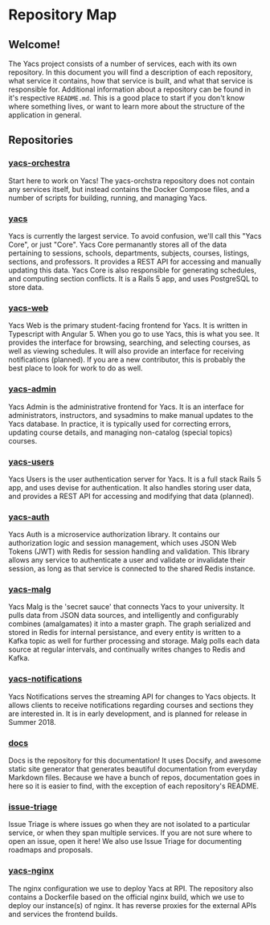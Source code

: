 # Repository Map

## Welcome!

The Yacs project consists of a number of services, each with its own repository.
In this document you will find a description of each repository, what service it contains, how that service is built, and what that service is responsible for.
Additional information about a repository can be found in it's respective  `README.md`.
This is a good place to start if you don't know where something lives, or want to learn more about the structure of the application in general.

## Repositories

### [yacs-orchestra](https://github.com/yacs-rcos/yacs)

Start here to work on Yacs!
The yacs-orchstra repository does not contain any services itself, but instead contains the Docker Compose files, and a number of scripts for building, running, and managing Yacs.

### [yacs](https://github.com/yacs-rcos/yacs)

Yacs is currently the largest service.
To avoid confusion, we'll call this "Yacs Core", or just "Core".
Yacs Core permanantly stores all of the data pertaining to sessions, schools, departments, subjects, courses, listings, sections, and professors.
It provides a REST API for accessing and manually updating this data.
Yacs Core is also responsible for generating schedules, and computing section conflicts.
It is a Rails 5 app, and uses PostgreSQL to store data.

### [yacs-web](https://github.com/yacs-rcos/yacs-web)

Yacs Web is the primary student-facing frontend for Yacs.
It is written in Typescript with Angular 5.
When you go to use Yacs, this is what you see.
It provides the interface for browsing, searching, and selecting courses, as well as viewing schedules.
It will also provide an interface for receiving notifications (planned).
If you are a new contributor, this is probably the best place to look for work to do as well.

### [yacs-admin](https://github.com/yacs-rcos/yacs-admin)

Yacs Admin is the administrative frontend for Yacs.
It is an interface for administrators, instructors, and sysadmins to make manual updates to the Yacs database.
In practice, it is typically used for correcting errors, updating course details, and managing non-catalog (special topics) courses.

### [yacs-users](https://github.com/yacs-rcos/yacs-users)

Yacs Users is the user authentication server for Yacs.
It is a full stack Rails 5 app, and uses devise for authentication.
It also handles storing user data, and provides a REST API for accessing and modifying that data (planned).

### [yacs-auth](https://github.com/yacs-rcos/yacs-auth)

Yacs Auth is a microservice authorization library.
It contains our authorization logic and session management, which uses JSON Web Tokens (JWT) with Redis for session handling and validation.
This library allows any service to authenticate a user and validate or invalidate their session, as long as that service is connected to the shared Redis instance.

### [yacs-malg](https://github.com/yacs-rcos/yacs-malg)

Yacs Malg is the 'secret sauce' that connects Yacs to your university.
It pulls data from JSON data sources, and intelligently and configurably combines (amalgamates) it into a master graph.
The graph serialized and stored in Redis for internal persistance, and every entity is written to a Kafka topic as well for further processing and storage.
Malg polls each data source at regular intervals, and continually writes changes to Redis and Kafka.

### [yacs-notifications](https://github.com/yacs-rcos/yacs-notifications)

Yacs Notifications serves the streaming API for changes to Yacs objects.
It allows clients to receive notifications regarding courses and sections they are interested in.
It is in early development, and is planned for release in Summer 2018.

### [docs](https://github.com/yacs-rcos/docs)

Docs is the repository for this documentation!
It uses Docsify, and awesome static site generator that generates beautiful documentation from everyday Markdown files.
Because we have a bunch of repos, documentation goes in here so it is easier to find, with the exception of each repository's README.

### [issue-triage](https://github.com/yacs-rcos/issue-triage)

Issue Triage is where issues go when they are not isolated to a particular service, or when they span multiple services.
If you are not sure where to open an issue, open it here!
We also use Issue Triage for documenting roadmaps and proposals.

### [yacs-nginx](https://github.com/yacs-rcos/yacs-nginx)

The nginx configuration we use to deploy Yacs at RPI.
The repository also contains a Dockerfile based on the official nginx build, which we use to deploy our instance(s) of nginx.
It has reverse proxies for the external APIs and services the frontend builds.
